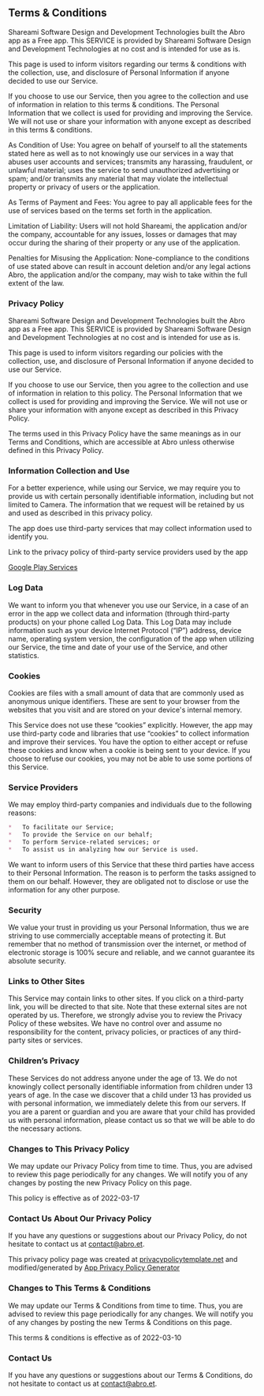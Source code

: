 ## Terms & Conditions

Shareami Software Design and Development Technologies built the Abro app as a Free app. This SERVICE is provided by Shareami Software Design and Development Technologies at no cost and is intended for use as is.

This page is used to inform visitors regarding our terms & conditions with the collection, use, and disclosure of Personal Information if anyone decided to use our Service.

If you choose to use our Service, then you agree to the collection and use of information in relation to this terms & conditions. The Personal Information that we collect is used for providing and improving the Service. We will not use or share your information with anyone except as described in this terms & conditions.

As Condition of Use: You agree on behalf of yourself to all the statements stated here as well as to not knowingly use our services in a way that abuses user accounts and services; transmits any harassing, fraudulent, or unlawful material; uses the service to send unauthorized advertising or spam; and/or transmits any material that may violate the intellectual property or privacy of users or the application.

As Terms of Payment and Fees: You agree to pay all applicable fees for the use of services based on the terms set forth in the application.

Limitation of Liability: Users will not hold Shareami, the application and/or the company, accountable for any issues, losses or damages that may occur during the sharing of their property or any use of the application.

Penalties for Misusing the Application: None-compliance to the conditions of use stated above can result in account deletion and/or any legal actions Abro, the application and/or the company, may wish to take within the full extent of the law.


### Privacy Policy

Shareami Software Design and Development Technologies built the Abro app as a Free app. This SERVICE is provided by Shareami Software Design and Development Technologies at no cost and is intended for use as is.

This page is used to inform visitors regarding our policies with the collection, use, and disclosure of Personal Information if anyone decided to use our Service.

If you choose to use our Service, then you agree to the collection and use of information in relation to this policy. The Personal Information that we collect is used for providing and improving the Service. We will not use or share your information with anyone except as described in this Privacy Policy.

The terms used in this Privacy Policy have the same meanings as in our Terms and Conditions, which are accessible at Abro unless otherwise defined in this Privacy Policy.

### Information Collection and Use

For a better experience, while using our Service, we may require you to provide us with certain personally identifiable information, including but not limited to Camera. The information that we request will be retained by us and used as described in this privacy policy.

The app does use third-party services that may collect information used to identify you.



Link to the privacy policy of third-party service providers used by the app

[Google Play Services](https://www.google.com/policies/privacy/)



### Log Data

We want to inform you that whenever you use our Service, in a case of an error in the app we collect data and information (through third-party products) on your phone called Log Data. This Log Data may include information such as your device Internet Protocol (“IP”) address, device name, operating system version, the configuration of the app when utilizing our Service, the time and date of your use of the Service, and other statistics.

### Cookies

Cookies are files with a small amount of data that are commonly used as anonymous unique identifiers. These are sent to your browser from the websites that you visit and are stored on your device's internal memory.

This Service does not use these “cookies” explicitly. However, the app may use third-party code and libraries that use “cookies” to collect information and improve their services. You have the option to either accept or refuse these cookies and know when a cookie is being sent to your device. If you choose to refuse our cookies, you may not be able to use some portions of this Service.

### Service Providers

We may employ third-party companies and individuals due to the following reasons:

```markdown
*   To facilitate our Service;
*   To provide the Service on our behalf;
*   To perform Service-related services; or
*   To assist us in analyzing how our Service is used.
```

We want to inform users of this Service that these third parties have access to their Personal Information. The reason is to perform the tasks assigned to them on our behalf. However, they are obligated not to disclose or use the information for any other purpose.

### Security

We value your trust in providing us your Personal Information, thus we are striving to use commercially acceptable means of protecting it. But remember that no method of transmission over the internet, or method of electronic storage is 100% secure and reliable, and we cannot guarantee its absolute security.

### Links to Other Sites

This Service may contain links to other sites. If you click on a third-party link, you will be directed to that site. Note that these external sites are not operated by us. Therefore, we strongly advise you to review the Privacy Policy of these websites. We have no control over and assume no responsibility for the content, privacy policies, or practices of any third-party sites or services.

### Children’s Privacy

These Services do not address anyone under the age of 13. We do not knowingly collect personally identifiable information from children under 13 years of age. In the case we discover that a child under 13 has provided us with personal information, we immediately delete this from our servers. If you are a parent or guardian and you are aware that your child has provided us with personal information, please contact us so that we will be able to do the necessary actions.

### Changes to This Privacy Policy

We may update our Privacy Policy from time to time. Thus, you are advised to review this page periodically for any changes. We will notify you of any changes by posting the new Privacy Policy on this page.

This policy is effective as of 2022-03-17

### Contact Us About Our Privacy Policy

If you have any questions or suggestions about our Privacy Policy, do not hesitate to contact us at contact@abro.et.

This privacy policy page was created at [privacypolicytemplate.net](https://privacypolicytemplate.net) and modified/generated by [App Privacy Policy Generator](https://app-privacy-policy-generator.nisrulz.com/)


### Changes to This Terms & Conditions

We may update our Terms & Conditions from time to time. Thus, you are advised to review this page periodically for any changes. We will notify you of any changes by posting the new Terms & Conditions on this page.

This terms & conditions is effective as of 2022-03-10

### Contact Us

If you have any questions or suggestions about our Terms & Conditions, do not hesitate to contact us at contact@abro.et.
